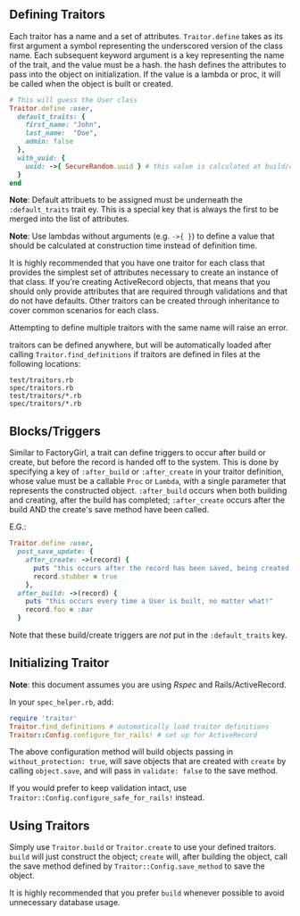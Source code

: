 Defining Traitors
------------------

Each traitor has a name and a set of attributes. `Traitor.define` takes as its first argument
a symbol representing the underscored version of the class name. Each subsequent keyword
argument is a key representing the name of the trait, and the value must be a hash. the
hash defines the attributes to pass into the object on initialization. If the value is
a lambda or proc, it will be called when the object is built or created.

```ruby
# This will guess the User class
Traitor.define :user,
  default_traits: {
    first_name: "John",
    last_name:  "Doe",
    admin: false
  },
  with_uuid: {
    uuid: ->{ SecureRandom.uuid } # this value is calculated at build/create time, not definition time.
  }
end
```

**Note**: Default attribuets to be assigned must be underneath the `:default_traits` trait ey. This is a
special key that is always the first to be merged into the list of attributes.

**Note**: Use lambdas without arguments (e.g. `->{ }`) to define a value that should be calculated at
construction time instead of definition time.

It is highly recommended that you have one traitor for each class that provides the simplest 
set of attributes necessary to create an instance of that class. If you're creating ActiveRecord 
objects, that means that you should only provide attributes that are required through validations
and that do not have defaults. Other traitors can be created through inheritance to cover common
scenarios for each class.

Attempting to define multiple traitors with the same name will raise an error.

traitors can be defined anywhere, but will be automatically loaded after
calling `Traitor.find_definitions` if traitors are defined in files at the
following locations:

    test/traitors.rb
    spec/traitors.rb
    test/traitors/*.rb
    spec/traitors/*.rb

Blocks/Triggers
---------------

Similar to FactoryGirl, a trait can define triggers to occur after build or create, but before the 
record is handed off to the system. This is done by specifying a key of `:after_build` or
`:after_create` in your traitor definition, whose value must be a callable `Proc` or `Lambda`, with
a single parameter that represents the constructed object. `:after_build` occurs when both building
and creating, after the build has completed; `:after_create` occurs after the build AND the create's
save method have been called.

E.G.:

```ruby
Traitor.define :user,
  post_save_update: {
    after_create: ->(record) {
      puts "this occurs after the record has been saved, being created with this trait!"
      record.stubber = true
    },
  after_build: ->(record) {
    puts "this occurs every time a User is built, no matter what!"
    record.foo = :bar
  }
```

Note that these build/create triggers are *not* put in the `:default_traits` key.

Initializing Traitor
--------------------

**Note**: this document assumes you are using *Rspec* and Rails/ActiveRecord.

In your `spec_helper.rb`, add:

```ruby
require 'traitor'
Traitor.find_definitions # automatically load traitor definitions
Traitor::Config.configure_for_rails! # set up for ActiveRecord
```

The above configuration method will build objects passing in `without_protection: true`, will
save objects that are created with `create` by calling `object.save`, and will pass in 
`validate: false` to the save method.

If you would prefer to keep validation intact, use `Traitor::Config.configure_safe_for_rails!`
instead.

Using Traitors
--------------

Simply use `Traitor.build` or `Traitor.create` to use your defined traitors. `build` will
just construct the object; `create` will, after building the object, call the save method
defined by `Traitor::Config.save_method` to save the object.

It is highly recommended that you prefer `build` whenever possible to avoid unnecessary
database usage.
